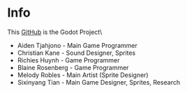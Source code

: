 # Info

This [GitHub](https://github.com/George-Washingtons-Children/NASA/blob/main/README.md) is the Godot Project\
- Aiden Tjahjono - Main Game Programmer
- Christian Kane - Sound Designer, Sprites
- Richies Huynh - Game Programmer
- Blaine Rosenberg - Game Programmer
- Melody Robles - Main Artist (Sprite Designer)
- Sixinyang Tian - Main Game Designer, Sprites, Research